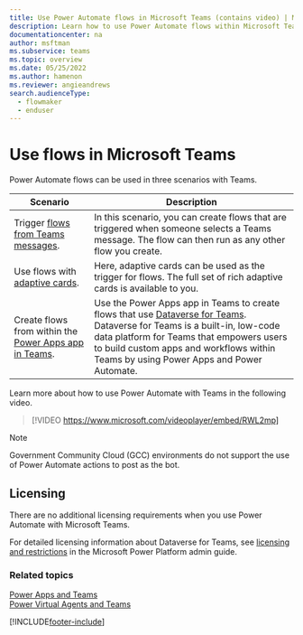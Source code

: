 ```yaml
---
title: Use Power Automate flows in Microsoft Teams (contains video) | Microsoft Docs
description: Learn how to use Power Automate flows within Microsoft Teams.
documentationcenter: na
author: msftman
ms.subservice: teams
ms.topic: overview
ms.date: 05/25/2022
ms.author: hamenon
ms.reviewer: angieandrews
search.audienceType: 
  - flowmaker
  - enduser
---
```


# Use flows in Microsoft Teams

Power Automate flows can be used in three scenarios with Teams.

Scenario|Description
--------|-------
Trigger [flows from Teams messages](../trigger-flow-teams-message.md).| In this scenario, you can create flows that are triggered when someone selects a Teams message. The flow can then run as any other flow you create.
Use flows with [adaptive cards](../create-adaptive-cards.md).| Here, adaptive cards can be used as the trigger for flows. The full set of rich adaptive cards is available to you.
Create flows from within the [Power Apps app in Teams](./create-flows-power-apps-app.md).|Use the Power Apps app in Teams to create flows that use [Dataverse for Teams](/power-apps/teams/overview-data-platform). Dataverse for Teams is a built-in, low-code data platform for Teams that empowers users to build custom apps and workflows within Teams by using Power Apps and Power Automate.

Learn more about how to use Power Automate with Teams in the following video.

> [!VIDEO https://www.microsoft.com/videoplayer/embed/RWL2mp]

>[!NOTE]
>Government Community Cloud (GCC) environments do not support the use of Power Automate actions to post as the bot.

## Licensing

There are no additional licensing requirements when you use Power Automate with Microsoft Teams.

For detailed licensing information about Dataverse for Teams, see [licensing and restrictions](/power-platform/admin/about-teams-environment?branch=teams-preview#licensing-and-restrictions) in the Microsoft Power Platform admin guide.

### Related topics

[Power Apps and Teams](/powerapps/teams/overview)<br/>
[Power Virtual Agents and Teams]( https://aka.ms/pva-teams-docs)


[!INCLUDE[footer-include](../includes/footer-banner.md)]
